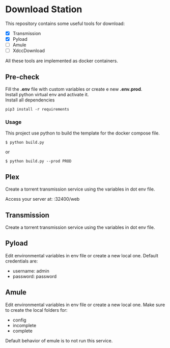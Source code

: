 
# Download Station
This repository contains some useful tools for download:  
   - [x] Transmission
   - [x] Pyload
   - [ ] Amule
   - [ ] XdccDownload

All these tools are implemented as docker containers.

## Pre-check
Fill the **.env** file with custom variables or create e new **.env.prod**.  
Install python virtual env and activate it.  
Install all dependencies
```
pip3 install -r requirements
```

### Usage
This project use python to build the template for the docker compose file.
```
$ python build.py
```
or
```
$ python build.py --prod PROD
```

## Plex
Create a torrent transmission service using the variables in dot env file.  

Access your server at: <your-ip>:32400/web

## Transmission
Create a torrent transmission service using the variables in dot env file.

## Pyload
Edit environmental variables in env file or create a new local one.
Default credentials are:
- username: admin
- password: password

## Amule
Edit environmental variables in env file or create a new local one.
Make sure to create the local folders for:
- config
- incomplete
- complete

Default behavior of emule is to not run this service.
